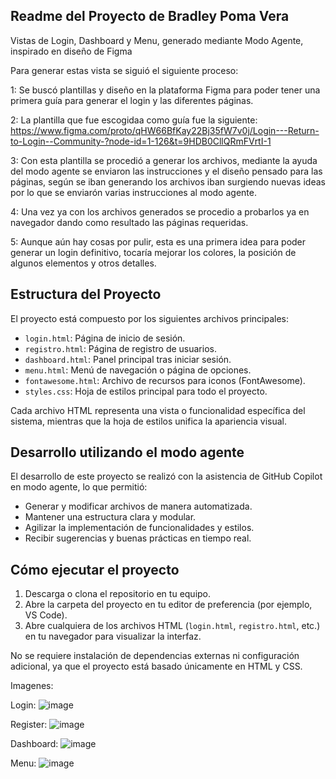 ## Readme del Proyecto de Bradley Poma Vera


Vistas de Login, Dashboard y Menu, generado mediante Modo Agente, inspirado en diseño de Figma

Para generar estas vista se siguió el siguiente proceso:

1: Se buscó plantillas y diseño en la plataforma Figma para poder tener una primera guía para generar el login y las diferentes páginas.

2: La plantilla que fue escogidaa como guía fue la siguiente: https://www.figma.com/proto/qHW66BfKay22Bj35fW7v0j/Login---Return-to-Login--Community-?node-id=1-126&t=9HDB0CllQRmFVrtI-1

3: Con esta plantilla se procedió a generar los archivos, mediante la ayuda del modo agente se enviaron las instrucciones y el diseño pensado para las páginas, según se iban generando los archivos iban surgiendo nuevas ideas por lo que se enviarón varias instrucciones al modo agente.

4: Una vez ya con los archivos generados se procedio a probarlos ya en navegador dando como resultado las páginas requeridas.

5: Aunque aún hay cosas por pulir, esta es una primera idea para poder generar un login definitivo, tocaría mejorar los colores, la posición de algunos elementos y otros detalles.

## Estructura del Proyecto

El proyecto está compuesto por los siguientes archivos principales:

- `login.html`: Página de inicio de sesión.
- `registro.html`: Página de registro de usuarios.
- `dashboard.html`: Panel principal tras iniciar sesión.
- `menu.html`: Menú de navegación o página de opciones.
- `fontawesome.html`: Archivo de recursos para iconos (FontAwesome).
- `styles.css`: Hoja de estilos principal para todo el proyecto.

Cada archivo HTML representa una vista o funcionalidad específica del sistema, mientras que la hoja de estilos unifica la apariencia visual.

## Desarrollo utilizando el modo agente

El desarrollo de este proyecto se realizó con la asistencia de GitHub Copilot en modo agente, lo que permitió:

- Generar y modificar archivos de manera automatizada.
- Mantener una estructura clara y modular.
- Agilizar la implementación de funcionalidades y estilos.
- Recibir sugerencias y buenas prácticas en tiempo real.

## Cómo ejecutar el proyecto

1. Descarga o clona el repositorio en tu equipo.
2. Abre la carpeta del proyecto en tu editor de preferencia (por ejemplo, VS Code).
3. Abre cualquiera de los archivos HTML (`login.html`, `registro.html`, etc.) en tu navegador para visualizar la interfaz.

No se requiere instalación de dependencias externas ni configuración adicional, ya que el proyecto está basado únicamente en HTML y CSS.

Imagenes:

Login:
![image](https://github.com/user-attachments/assets/75c3bf1e-b51f-4689-9c57-6ed79f19b331)

Register:
![image](https://github.com/user-attachments/assets/90f2d685-ed77-4017-8c89-70bbdc819b38)

Dashboard:
![image](https://github.com/user-attachments/assets/7b3c4253-fb8a-49f7-b5f8-53a04db45720)

Menu:
![image](https://github.com/user-attachments/assets/f0dd93f8-f08e-47af-8e78-c18a96e89803)



